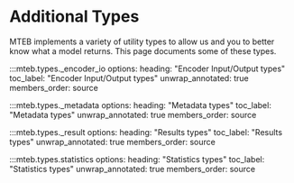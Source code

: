 # Additional Types

MTEB implements a variety of utility types to allow us and you to better know what a model returns. This page documents some of these types.

:::mteb.types._encoder_io
    options:
        heading: "Encoder Input/Output types"
        toc_label: "Encoder Input/Output types"
        unwrap_annotated: true
        members_order: source

:::mteb.types._metadata
    options:
        heading: "Metadata types"
        toc_label: "Metadata types"
        unwrap_annotated: true
        members_order: source

:::mteb.types._result
    options:
        heading: "Results types"
        toc_label: "Results types"
        unwrap_annotated: true
        members_order: source

:::mteb.types.statistics
    options:
        heading: "Statistics types"
        toc_label: "Statistics types"
        unwrap_annotated: true
        members_order: source

